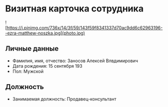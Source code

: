 # Визитная карточка сотрудника

![https://i.pinimg.com/736x/14/3f/59/143f59f8341337d70ac9dd6c62963196--ezra-matthew-noszka.jpg](photo.jpg)

## Личные данные
- Фамилия, имя, отчество: Заносов Алексей Влвдимирович 
- Дата рождения: 15 сентября 193
- Пол: Мужской  

## Должность
- Занимаемая должность: Продавец-консультант
